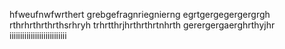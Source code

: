 hfweufnwfwrthert
grebgefragnriegnierng
egrtgergegergergrgh
rthrhrthrthrthsrhryh
trhrtthrjhrthrthrtnhrth
gerergergaerghrthyjhr
iiiiiiiiiiiiiiiiiiiiiiiiiii
